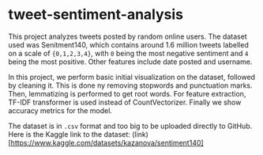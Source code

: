 # tweet-sentiment-analysis

This project analyzes tweets posted by random online users. The dataset used was Senitment140, which contains around 1.6 million tweets labelled on a scale of  `{0,1,2,3,4}`, with `0` being the most negative sentiment and `4` being the most positive. Other features include date posted and username.

In this project, we perform basic initial visualization on the dataset, followed by cleaning it. This is done ny removing stopwords and punctuation marks. Then, lemmatizing is performed to get root words. For feature extraction, TF-IDF transformer is used instead of CountVectorizer. Finally we show accuracy metrics for the 
model.

The dataset is in `.csv` format and too big to be uploaded directly to GitHub. Here is the Kaggle link to the dataset: (link)[https://www.kaggle.com/datasets/kazanova/sentiment140]
